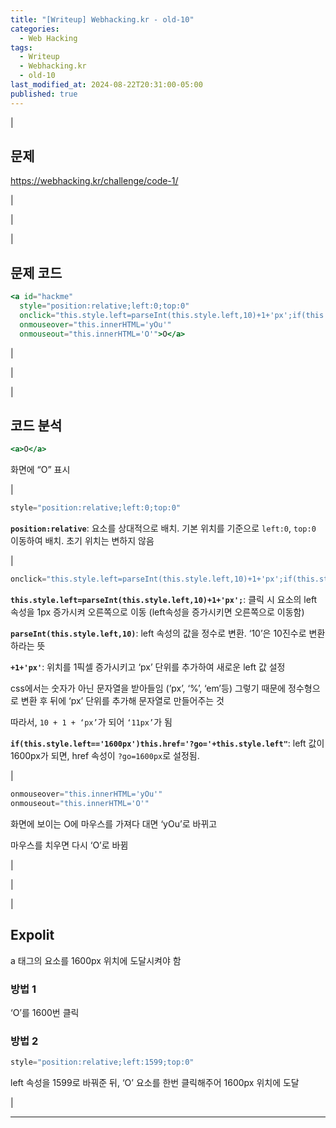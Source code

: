 ```yaml
---
title: "[Writeup] Webhacking.kr - old-10"
categories:
  - Web Hacking
tags:
  - Writeup
  - Webhacking.kr
  - old-10
last_modified_at: 2024-08-22T20:31:00-05:00
published: true
---
```


|

## 문제

<https://webhacking.kr/challenge/code-1/>

|

|

|

## 문제 코드

```jsx
<a id="hackme"
  style="position:relative;left:0;top:0"
  onclick="this.style.left=parseInt(this.style.left,10)+1+'px';if(this.style.left=='1600px')this.href='?go='+this.style.left"
  onmouseover="this.innerHTML='yOu'"
  onmouseout="this.innerHTML='O'">O</a>
```

|

|

|

## 코드 분석

```jsx
<a>O</a>
```

화면에 “O” 표시

|

```jsx
style="position:relative;left:0;top:0"
```

**`position:relative`**: 요소를 상대적으로 배치. 기본 위치를 기준으로 `left:0`, `top:0` 이동하여 배치. 초기 위치는 변하지 않음

|

```jsx
onclick="this.style.left=parseInt(this.style.left,10)+1+'px';if(this.style.left=='1600px')this.href='?go='+this.style.left"
```

**`this.style.left=parseInt(this.style.left,10)+1+'px';`**: 클릭 시 요소의 left 속성을 1px 증가시켜 오른쪽으로 이동 (left속성을 증가시키면 오른쪽으로 이동함)

**`parseInt(this.style.left,10)`**: left 속성의 값을 정수로 변환. ‘10’은 10진수로 변환하라는 뜻

**`+1+'px'`**: 위치를 1픽셀 증가시키고 ‘px’ 단위를 추가하여 새로운  left 값 설정

css에서는 숫자가 아닌 문자열을 받아들임 (’px’, ‘%’, ‘em’등) 그렇기 때문에 정수형으로 변환 후 뒤에 ‘px’ 단위를 추가해 문자열로 만들어주는 것

따라서, `10 + 1 + ‘px’`가 되어 `‘11px’`가 됨

**`if(this.style.left=='1600px')this.href='?go='+this.style.left"`**: left 값이 1600px가 되면, href 속성이 `?go=1600px`로 설정됨.

|

```jsx
onmouseover="this.innerHTML='yOu'"
onmouseout="this.innerHTML='O'"
```

화면에 보이는 O에 마우스를 가져다 대면 ‘yOu’로 바뀌고

마우스를 치우면 다시 ‘O’로 바뀜

> 

|

|

|

## Expolit

a 태그의 요소를 1600px 위치에 도달시켜야 함

### 방법 1

‘O’를 1600번 클릭


### 방법 2

```jsx
style="position:relative;left:1599;top:0"
```

left 속성을 1599로 바꿔준 뒤, ‘O’ 요소를 한번 클릭해주어 1600px 위치에 도달

|

---